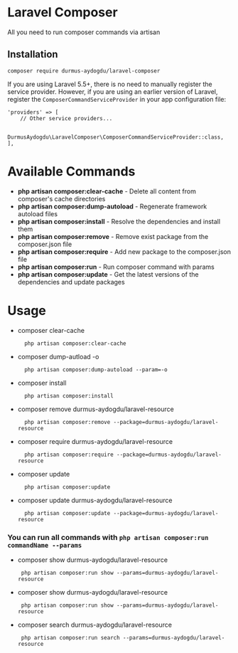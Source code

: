 # Laravel Composer

All you need to run composer commands via artisan


## Installation

    composer require durmus-aydogdu/laravel-composer

If you are using Laravel 5.5+, there is no need to manually register the service provider.
However, if you are using an earlier version of Laravel, register the `ComposerCommandServiceProvider` in your app configuration file:

    'providers' => [
        // Other service providers...
    
        DurmusAydogdu\LaravelComposer\ComposerCommandServiceProvider::class,
    ],
   
   
# Available Commands
             
- **php artisan composer:clear-cache** - Delete all content from composer's cache directories
- **php artisan composer:dump-autoload** - Regenerate framework autoload files
- **php artisan composer:install** - Resolve the dependencies and install them
- **php artisan composer:remove** - Remove exist package from the composer.json file
- **php artisan composer:require** - Add new package to the composer.json file
- **php artisan composer:run** - Run composer command with params
- **php artisan composer:update** - Get the latest versions of the dependencies and update packages
    
              
# Usage

- composer clear-cache
        
        php artisan composer:clear-cache
        
- composer dump-autload -o

        php artisan composer:dump-autoload --param=-o 

- composer install

        php artisan composer:install
    
- composer remove durmus-aydogdu/laravel-resource  

        php artisan composer:remove --package=durmus-aydogdu/laravel-resource
        
- composer require durmus-aydogdu/laravel-resource

        php artisan composer:require --package=durmus-aydogdu/laravel-resource
       
- composer update

        php artisan composer:update

- composer update durmus-aydogdu/laravel-resource

        php artisan composer:update --package=durmus-aydogdu/laravel-resource       

### You can run all commands with  `php artisan composer:run commandName --params`

- composer show durmus-aydogdu/laravel-resource
   
       php artisan composer:run show --params=durmus-aydogdu/laravel-resource
          
- composer show durmus-aydogdu/laravel-resource
   
       php artisan composer:run show --params=durmus-aydogdu/laravel-resource
                        
- composer search durmus-aydogdu/laravel-resource

       php artisan composer:run search --params=durmus-aydogdu/laravel-resource
